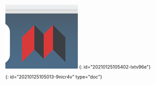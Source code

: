 ![image.png](assets/20210125105700-c2n0c47-image.png)
{: id="20210125105402-lxtv96e"}


{: id="20210125105013-9nicr4v" type="doc"}
